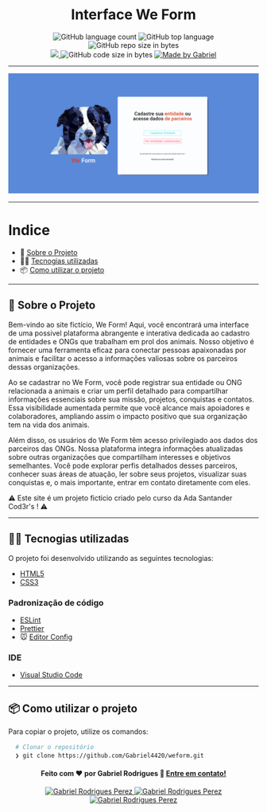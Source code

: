 <h1 align="center">
   Interface We Form 
</h1>

<p align="center">
   <img alt="GitHub language count" src="https://img.shields.io/github/languages/count/Gabriel4420/weform">

  <img alt="GitHub top language" src="https://img.shields.io/github/languages/top/Gabriel4420/weform?logo=html">

  <img alt="GitHub repo size in bytes" src="https://img.shields.io/github/repo-size/Gabriel4420/weform?color=green">

  <br>
  
  <a href="https://www.codacy.com/manual/Gabriel4420/weform?utm_source=github.com&amp;utm_medium=referral&amp;utm_content=Gabriel4420/weform&amp;utm_campaign=Badge_Grade">
    <img src="https://app.codacy.com/project/badge/Grade/6dd6b46abeb14e99935a2b9ac5c6ede2"/>
  </a>
  
  <img alt="GitHub code size in bytes" src="https://img.shields.io/github/last-commit/Gabriel4420/weform">


  <a href="https://www.linkedin.com/in/gabriel-rodrigues-perez-2069b072/">
    <img alt="Made by Gabriel" src="https://img.shields.io/badge/made%20by-Gabriel-%2304D361">
  </a>
</p>

---

<p align="center">
  <img alt="Gif da Aplicação" src="./HomeApp.png" />
</p>

---

# Indice

- :rocket: [Sobre o Projeto](#rocket-sobre-o-projeto)
- 👨‍💻️ [Tecnogias utilizadas](#%EF%B8%8F-tecnogias-utilizadas)
- 📦️ [Como utilizar o projeto](#%EF%B8%8F-como-utilizar-o-projeto)
---

## :rocket: Sobre o Projeto

Bem-vindo ao site fictício, We Form! Aqui, você encontrará uma interface de uma possivel plataforma abrangente e interativa dedicada ao cadastro de entidades e ONGs que trabalham em prol dos animais. Nosso objetivo é fornecer uma ferramenta eficaz para conectar pessoas apaixonadas por animais e facilitar o acesso a informações valiosas sobre os parceiros dessas organizações.

Ao se cadastrar no We Form, você pode registrar sua entidade ou ONG relacionada a animais e criar um perfil detalhado para compartilhar informações essenciais sobre sua missão, projetos, conquistas e contatos. Essa visibilidade aumentada permite que você alcance mais apoiadores e colaboradores, ampliando assim o impacto positivo que sua organização tem na vida dos animais.

Além disso, os usuários do We Form têm acesso privilegiado aos dados dos parceiros das ONGs. Nossa plataforma integra informações atualizadas sobre outras organizações que compartilham interesses e objetivos semelhantes. Você pode explorar perfis detalhados desses parceiros, conhecer suas áreas de atuação, ler sobre seus projetos, visualizar suas conquistas e, o mais importante, entrar em contato diretamente com eles.

:warning: Este site é um projeto ficticio criado pelo curso da Ada Santander Cod3r's ! :warning:


---

## 👨‍💻️ Tecnogias utilizadas

O projeto foi desenvolvido utilizando as seguintes tecnologias:

- [HTML5](image.png)
- [CSS3](https://dart.dev/)


### Padronização de código

  - [ESLint](https://eslint.org/)
  - [Prettier](https://prettier.io/)
  - :mouse: [Editor Config](https://editorconfig.org/)

### IDE

  - [Visual Studio Code](https://code.visualstudio.com/)

---

## 📦️ Como utilizar o projeto

Para copiar o projeto, utilize os comandos:

```bash
  # Clonar o repositório
  ❯ git clone https://github.com/Gabriel4420/weform.git

```


<h4 align="center">
  Feito com ❤️ por Gabriel Rodrigues 👋️ <a href="mailto:gabriel_rodrigues_perez@hotmail.com">Entre em contato!</a>
</h4>

<p align="center">

  <a href="https://www.linkedin.com/in/gabriel-rodrigues-perez-2069b072/">
    <img alt="Gabriel Rodrigues Perez" src="https://img.shields.io/badge/LinkedIn-Gabriel_Rodrigues-0e76a8?style=flat&logoColor=white&logo=linkedin">
  </a>
  <a href="https://www.facebook.com/gabriel.rodrigues.perez">
    <img alt="Gabriel Rodrigues Perez" src="https://img.shields.io/badge/Facebook-Gabriel_Rodrigues-1778F2?style=flat&logoColor=white&logo=facebook">
  </a>
  <a href="https://www.instagram.com/gabriel_rodrigues_perez/">
    <img alt="Gabriel Rodrigues Perez" src="https://img.shields.io/badge/Instagram-@gabriel4420-833AB4?style=flat&logoColor=white&logo=instagram">
  </a>
  
  
</p>